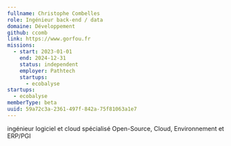 ```yaml
---
fullname: Christophe Combelles
role: Ingénieur back-end / data
domaine: Développement
github: ccomb
link: https://www.gorfou.fr
missions:
  - start: 2023-01-01
    end: 2024-12-31
    status: independent
    employer: Pathtech
    startups:
      - ecobalyse
startups:
  - ecobalyse
memberType: beta
uuid: 59a72c3a-2361-497f-842a-75f81063a1e7
---
```

ingénieur logiciel et cloud spécialisé Open-Source, Cloud, Environnement et ERP/PGI